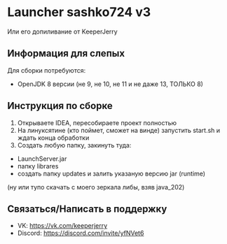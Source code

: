 # Launcher sashko724 v3
Или его допиливание от KeeperJerry

## Информация для слепых
Для сборки потребуются:
* OpenJDK 8 версии (не 9, не 10, не 11 и не даже 13, ТОЛЬКО 8)

## Инструкция по сборке
1) Открываете IDEA, пересобираете проект полностью
2) На линуксятине (кто поймет, сможет на винде) запустить start.sh и ждать конца обработки
3) Создать любую папку, закинуть туда:
* LaunchServer.jar
* папку librares
* создать папку updates и залить указаную версию jar (runtime)

(ну или тупо скачать с моего зеркала либы, взяв java_202)

## Связаться/Написать в поддержку
* VK: https://vk.com/keeperjerry
* Discord: https://discord.com/invite/yfNVet6
